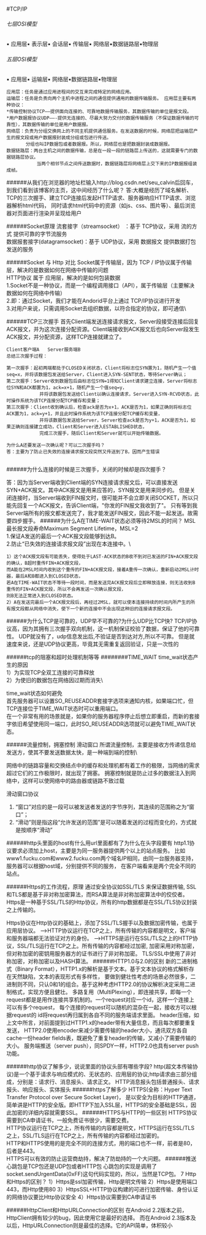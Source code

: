 #TCP/IP
###### 七层OSI模型
▪ 应用层▪ 表示层▪ 会话层▪ 传输层▪ 网络层▪数据链路层▪物理层
######  五层OSI模型
▪ 应用层▪ 运输层▪ 网络层▪数据链路层▪物理层
````
应用层：任务是通过应用进程间的交互来完成特定的网络应用。
运输层：任务是负责向两个主机中进程之间的通信提供通用的数据传输服务。 应用层主要有两种协议： 
*传输控制协议TCP——提供面向连接的、可靠地数据传输服务，其数据传输的单位是报文段。 
*用户数据报协议UDP——-提供无连接的、尽最大努力交付的数据传输服务（不保证数据传输的可靠性），其数据传输的单位是用户数据报。 
网络层：负责为分组交换网上的不同主机提供通信服务。在发送数据的时候，网络层把运输层产生的报文段或用户数据报封装成分组或包进行传送。
       分组也叫IP数据包或者数据报。所以，网络层也是把数据封装成数据报。
数据链路层：两台主机之间的数据传输，总是在一段一段的链路层上传送的，这就需要专门的数据链路层协议。
           当两个相邻节点之间传送数据时，数据链路层将网络层上交下来的IP数据报组装成帧。
````
######从我们在浏览器的地址栏输入http://blog.csdn.net/seu_calvin后回车，到我们看到该博客的主页，这中间经历了什么呢？
答:大概是经历了域名解析、TCP的三次握手、建立TCP连接后发起HTTP请求、服务器响应HTTP请求、浏览器解析html代码，
    同时请求html代码中的资源（如js、css、图片等）、最后浏览器对页面进行渲染并呈现给用户

######Socket原理
流套接字（streamsocket） ：基于 TCP协议，采用 流的方式 提供可靠的字节流服务\
数据报套接字(datagramsocket)：基于 UDP协议，采用 数据报文 提供数据打包发送的服务

######Socket 与 Http 对比
Socket属于传输层，因为 TCP / IP协议属于传输层，解决的是数据如何在网络中传输的问题\
HTTP协议 属于 应用层，解决的是如何包装数据\
1.Socket不是一种协议，而是一个编程调用接口（API），属于传输层（主要解决数据如何在网络中传输）\
2.即：通过Socket，我们才能在Andorid平台上通过 TCP/IP协议进行开发\
3.对用户来说，只需调用Socket去组织数据，以符合指定的协议，即可通信\

######TCP三次握手
首先Client端发送连接请求报文，Server段接受连接后回复ACK报文，并为这次连接分配资源。Client端接收到ACK报文后也向Server段发生ACK报文，并分配资源，这样TCP连接就建立了。
````
Client客户端A   Server服务端B
总结三次握手过程：

第一次握手：起初两端都处于CLOSED关闭状态，Client将标志位SYN置为1，随机产生一个值seq=x，并将该数据包发送给Server，Client进入SYN-SENT状态，等待Server确认；
第二次握手：Server收到数据包后由标志位SYN=1得知Client请求建立连接，Server将标志位SYN和ACK都置为1，ack=x+1，随机产生一个值seq=y，
            并将该数据包发送给Client以确认连接请求，Server进入SYN-RCVD状态，此时操作系统为该TCP连接分配TCP缓存和变量；
第三次握手：Client收到确认后，检查ack是否为x+1，ACK是否为1，如果正确则将标志位ACK置为1，ack=y+1，并且此时操作系统为该TCP连接分配TCP缓存和变量，
            并将该数据包发送给Server，Server检查ack是否为y+1，ACK是否为1，如果正确则连接建立成功，Client和Server进入ESTABLISHED状态，
            完成三次握手，随后Client和Server就可以开始传输数据。

为什么A还要发送一次确认呢？可以二次握手吗？
答：主要为了防止已失效的连接请求报文段突然又传送到了B，因而产生错误


````
######为什么连接的时候是三次握手，关闭的时候却是四次握手？

答：因为当Server端收到Client端的SYN连接请求报文后，可以直接发送SYN+ACK报文。其中ACK报文是用来应答的，SYN报文是用来同步的。
但是关闭连接时，当Server端收到FIN报文时，很可能并不会立即关闭SOCKET，所以只能先回复一个ACK报文，告诉Client端，"你发的FIN报文我收到了"。
只有等到我Server端所有的报文都发送完了，我才能发送FIN报文，因此不能一起发送。故需要四步握手。
######为什么A在TIME-WAIT状态必须等待2MSL的时间？
MSL最长报文段寿命Maximum Segment Lifetime，MSL=2\
1.保证A发送的最后一个ACK报文段能够到达B。\
2.防止“已失效的连接请求报文段”出现在本连接中。\
````
1）这个ACK报文段有可能丢失，使得处于LAST-ACK状态的B收不到对已发送的FIN+ACK报文段的确认，B超时重传FIN+ACK报文段，
而A能在2MSL时间内收到这个重传的FIN+ACK报文段，接着A重传一次确认，重新启动2MSL计时器，最后A和B都进入到CLOSED状态，
若A在TIME-WAIT状态不等待一段时间，而是发送完ACK报文段后立即释放连接，则无法收到B重传的FIN+ACK报文段，所以不会再发送一次确认报文段，
则B无法正常进入到CLOSED状态。
2）A在发送完最后一个ACK报文段后，再经过2MSL，就可以使本连接持续的时间内所产生的所有报文段都从网络中消失，使下一个新的连接中不会出现这种旧的连接请求报文段。
````

######为什么TCP是可靠的，UDP早不可靠的?为什么UDP比TCP快?
TCP/IP协议高，因为其拥有三次握手双向机制，这一机制保证校验了数据，保证了他的可靠性。
UDP就没有了，udp信息发出后,不验证是否到达对方,所以不可靠。
但是就速度来说，还是UDP协议更高，毕竟其无需重复返回验证，只是一次性的


######tcp的阻塞和超时处理机制等等
########TIME_WAIT 
time_wait状态产生的原因\
1）为实现TCP全双工连接的可靠释放\
2）为使旧的数据包在网络因过期而消失\

time_wait状态如何避免\
首先服务器可以设置SO_REUSEADDR套接字选项来通知内核，如果端口忙，但TCP连接位于TIME_WAIT状态时可以重用端口。\
在一个非常有用的场景就是，如果你的服务器程序停止后想立即重启，而新的套接字依旧希望使用同一端口，此时SO_REUSEADDR选项就可以避免TIME_WAIT状态。

######流量控制，拥塞控制 滑动窗口
所谓流量控制，主要是接收方传递信息给发送方，使其不要发送数据太快，是一种端到端的控制\

网络中的链路容量和交换结点中的缓存和处理机都有着工作的极限，当网络的需求超过它们的工作极限时，就出现了拥塞。
拥塞控制就是防止过多的数据注入到网络中，这样可以使网络中的路由器或链路不致过载

滑动窗口协议
1. “窗口”对应的是一段可以被发送者发送的字节序列，其连续的范围称之为“窗口”；
2. “滑动”则是指这段“允许发送的范围”是可以随着发送的过程而变化的，方式就是按顺序“滑动”



######http头里面的host有什么用url里面都有了为什么在头字段要有
http1.1协议要求必须加上host，主要是为同一服务器提供两个以上的站点服务。
比如www1.fucku.com和www2.fucku.com两个域名IP相同，由同一台服务器支持，服务器可以根据host域，分别提供不同的服务，
在客户端看来是两个完全不同的站点。


######Https的工作流程，原理
通过安全协议如SSL/TLS 来保证数据传输, SSL和TLS都是基于非对称加密算法，而RSA算法是非对称加密算法中的佼佼者。
Https是一种基于SSL/TLS的Http协议，所有的http数据都是在SSL/TLS协议封装之上传输的。

Https协议在Http协议的基础上，添加了SSL/TLS握手以及数据加密传输，也属于应用层协议。
——>HTTP协议运行在TCP之上，所有传输的内容都是明文，客户端和服务器端都无法验证对方的身份。
——>HTTPS是运行在SSL/TLS之上的HTTP协议，SSL/TLS运行在TCP之上。所有传输的内容都经过加密,
    加密采用对称加密，但对称加密的密钥用服务器方的证书进行了非对称加密。
TLS/SSL中使用了非对称加密，对称加密以及HASH算法。
######HTTP1.0与2.0的区别
新的二进制格式（Binary Format），HTTP1.x的解析是基于文本。基于文本协议的格式解析存在天然缺陷，文本的表现形式有多样性，
        要做到健壮性考虑的场景必然很多，二进制则不同，只认0和1的组合。基于这种考虑HTTP2.0的协议解析决定采用二进制格式，实现方便且健壮。
多路复用（MultiPlexing），即连接共享，即每一个request都是是用作连接共享机制的。一个request对应一个id，这样一个连接上可以有多个request，
        每个连接的request可以随机的混杂在一起，接收方可以根据request的 id将request再归属到各自不同的服务端请求里面。
header压缩，如上文中所言，对前面提到过HTTP1.x的header带有大量信息，而且每次都要重复发送，
        HTTP2.0使用encoder来减少需要传输的header大小，通讯双方各自cache一份header fields表，既避免了重复header的传输，又减小了需要传输的大小。
服务端推送（server push），同SPDY一样，HTTP2.0也具有server push功能。


######http协议了解多少，说说里面的协议头部有哪些字段?
http(超文本传输协议)是一个基于请求与响应模式的、无状态的、应用层的协议;http请求由三部分组成，分别是：请求行、消息报头、请求正文。
HTTP消息报头包括普通报头、请求报头、响应报头、实体报头
######https了解多少
HTTPS(全称：Hyper Text Transfer Protocol over Secure Socket Layer)，
是以安全为目标的HTTP通道，简单讲是HTTP的安全版。即HTTP下加入SSL层，HTTPS的安全基础是SSL，因此加密的详细内容就需要SSL。
######HTTPS与HTTP的一些区别
HTTPS协议需要到CA申请证书，一般免费证书很少，需要交费。\
HTTP协议运行在TCP之上，所有传输的内容都是明文，HTTPS运行在SSL/TLS之上，SSL/TLS运行在TCP之上，所有传输的内容都经过加密的。\
HTTP和HTTPS使用的是完全不同的连接方式，用的端口也不一样，前者是80，后者是443。\
HTTPS可以有效的防止运营商劫持，解决了防劫持的一个大问题。
######推送心跳包是TCP包还是UDP包或者HTTP包
心跳包的实现是调用了socket.sendUrgentData(0xFF)这句代码实现的，所以，当然是TCP包。
7 Http和Https的区别？
1）Https是ssl加密传输，Http是明文传输
2）Https是使用端口443，而Http使用80 
3）HttpsSSL+HTTP协议构建的可进行加密传输、身份认证的网络协议要比Http协议安全
4）Https协议需要到CA申请证书



######HttpClient和HttpURLConnection的区别 
在Android 2.2版本之前，HttpClient拥有较少的bug，因此使用它是最好的选择。
而在Android 2.3版本及以后，HttpURLConnection则是最佳的选择。它的API简单，体积较小







